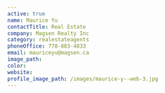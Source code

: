 ```yaml
---
active: true
name: Maurice Yu
contactTitle: Real Estate
company: Magsen Realty Inc
category: realestateagents
phoneOffice: 778-883-4833
email: mauriceyu@magsen.ca
image_path:
color:
website:
profile_image_path: /images/maurice-y--web-3.jpg
---
```




